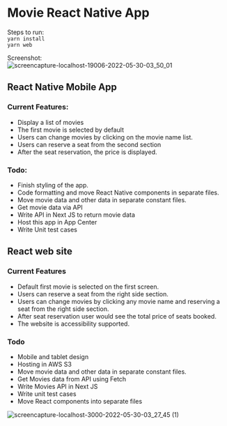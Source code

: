 # Movie React Native App

Steps to run: \
`yarn install` \
`yarn web`


Screenshot: \
![screencapture-localhost-19006-2022-05-30-03_50_01](https://user-images.githubusercontent.com/2870345/170884483-9485c67e-a9ce-43ec-b6ac-6d3efce0dbd4.png)



## React Native Mobile App

### Current Features:
- Display a list of movies
- The first movie is selected by default
- Users can change movies by clicking on the movie name list.
- Users can reserve a seat from the second section
- After the seat reservation, the price is displayed.

### Todo:
- Finish styling of the app.
- Code formatting and move React Native components in separate files. 
- Move movie data and other data in separate constant files. 
- Get movie data via API
- Write API in Next JS to return movie data
- Host this app in App Center
- Write Unit test cases




## React web site
### Current Features
- Default first movie is selected on the first screen.
- Users can reserve a seat from the right side section.
- Users can change movies by clicking any movie name and reserving a seat from the right side section.
- After seat reservation user would see the total price of seats booked.
- The website is accessibility supported.

### Todo
- Mobile  and tablet design
- Hosting in AWS S3
- Move movie data and other data in separate constant files. 
- Get Movies data from API using Fetch
- Write Movies API in Next JS
- Write unit test cases
- Move React components into separate files


![screencapture-localhost-3000-2022-05-30-03_27_45 (1)](https://user-images.githubusercontent.com/2870345/170884710-89220b22-6ef1-4f9c-b289-fd02d423ee24.png)

